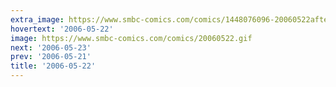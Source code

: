 ```yaml
---
extra_image: https://www.smbc-comics.com/comics/1448076096-20060522after.png
hovertext: '2006-05-22'
image: https://www.smbc-comics.com/comics/20060522.gif
next: '2006-05-23'
prev: '2006-05-21'
title: '2006-05-22'
---
```

